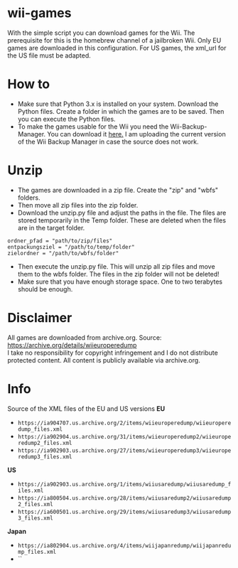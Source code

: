 # wii-games
With the simple script you can download games for the Wii. The prerequisite for this is the homebrew channel of a jailbroken Wii. Only EU games are downloaded in this configuration. For US games, the xml_url for the US file must be adapted.

# How to
- Make sure that Python 3.x is installed on your system. Download the Python files. Create a folder in which the games are to be saved. Then you can execute the Python files. <br>
- To make the games usable for the Wii you need the Wii-Backup-Manager. You can download it <a href="https://wiidatabase.de/downloads/pc-tools/wii-backup-manager/">here.</a> I am uploading the current version of the Wii Backup Manager in case the source does not work.

# Unzip
- The games are downloaded in a zip file. Create the "zip" and "wbfs" folders.
- Then move all zip files into the zip folder.
- Download the unzip.py file and adjust the paths in the file. The files are stored temporarily in the Temp folder. These are deleted when the files are in the target folder.
```
ordner_pfad = "path/to/zip/files" 
entpackungsziel = "/path/to/temp/folder"
zielordner = "/path/to/wbfs/folder"
```
- Then execute the unzip.py file. This will unzip all zip files and move them to the wbfs folder. The files in the zip folder will not be deleted!
- Make sure that you have enough storage space. One to two terabytes should be enough.

# Disclaimer
All games are downloaded from archive.org. Source: <a href="https://archive.org/details/wiieuroperedump">https://archive.org/details/wiieuroperedump</a> <br>
I take no responsibility for copyright infringement and I do not distribute protected content. All content is publicly available via archive.org.

# Info
Source of the XML files of the EU and US versions
**EU**
- `https://ia904707.us.archive.org/2/items/wiieuroperedump/wiieuroperedump_files.xml`
- `https://ia902904.us.archive.org/31/items/wiieuroperedump2/wiieuroperedump2_files.xml`
- `https://ia902903.us.archive.org/27/items/wiieuroperedump3/wiieuroperedump3_files.xml`

**US**
- `https://ia902903.us.archive.org/1/items/wiiusaredump/wiiusaredump_files.xml`
- `https://ia800504.us.archive.org/28/items/wiiusaredump2/wiiusaredump2_files.xml`
- `https://ia600501.us.archive.org/29/items/wiiusaredump3/wiiusaredump3_files.xml`

**Japan**
- `https://ia802904.us.archive.org/4/items/wiijapanredump/wiijapanredump_files.xml`
- ``
